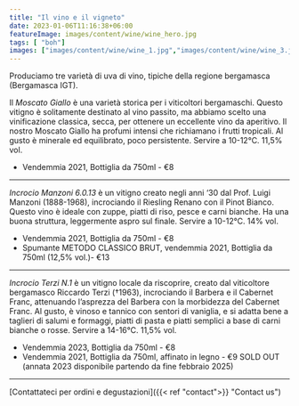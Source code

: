 ```yaml
---
title: "Il vino e il vigneto"
date: 2023-01-06T11:16:38+06:00
featureImage: images/content/wine/wine_hero.jpg
tags: [ "boh"]
images: ["images/content/wine/wine_1.jpg","images/content/wine/wine_3.jpg","images/content/wine/wine_2.jpg"]
---
```

Produciamo tre varietà di uva di vino, tipiche della regione bergamasca (Bergamasca IGT).

Il *Moscato Giallo* è una varietà storica per i viticoltori bergamaschi. Questo vitigno è solitamente destinato al vino passito, ma abbiamo scelto una vinificazione classica, secca, per ottenere un eccellente vino da aperitivo. Il nostro Moscato Giallo ha profumi intensi che richiamano i frutti tropicali. Al gusto è minerale ed equilibrato, poco persistente. Servire a 10-12°C. 11,5% vol.

- Vendemmia 2021, Bottiglia da 750ml - €8

-----

*Incrocio Manzoni 6.0.13* è un vitigno creato negli anni ‘30 dal Prof. Luigi Manzoni (1888-1968), incrociando il Riesling Renano con il Pinot Bianco. Questo vino è ideale con zuppe, piatti di riso, pesce e carni bianche. Ha una buona struttura, leggermente aspro sul finale. Servire a 10-12°C. 14% vol.

- Vendemmia 2021, Bottiglia da 750ml - €8
- Spumante METODO CLASSICO BRUT, vendemmia 2021, Bottiglia da 750ml (12,5% vol.)- €13

-----

*Incrocio Terzi N.1* è un vitigno locale da riscoprire, creato dal viticoltore bergamasco Riccardo Terzi (†1963), incrociando il Barbera e il Cabernet Franc, attenuando l’asprezza del Barbera con la morbidezza del Cabernet Franc. Al gusto, è vinoso e tannico con sentori di vaniglia, e si adatta bene a taglieri di salumi e formaggi, piatti di pasta e piatti semplici a base di carni bianche o rosse. Servire a 14-16°C. 11,5% vol.

- Vendemmia 2023, Bottiglia da 750ml - €8 
- Vendemmia 2021, Bottiglia da 750ml, affinato in legno - €9 SOLD OUT (annata 2023 disponibile partendo da fine febbraio 2025)

-----


[Contattateci per ordini e degustazioni]({{< ref "contact">}} "Contact us")